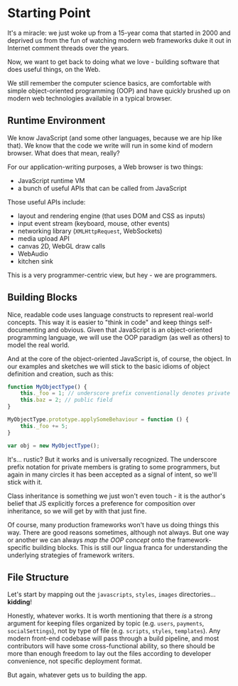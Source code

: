 # Starting Point

It's a miracle: we just woke up from a 15-year coma that started in 2000 and deprived us from the fun of watching modern web frameworks duke it out in Internet comment threads over the years.

Now, we want to get back to doing what we love - building software that does useful things, on the Web.

We still remember the computer science basics, are comfortable with simple object-oriented programming (OOP) and have quickly brushed up on modern web technologies available in a typical browser.

## Runtime Environment

We know JavaScript (and some other languages, because we are hip like that). We know that the code we write will run in some kind of modern browser. What does that mean, really?

For our application-writing purposes, a Web browser is two things:

- JavaScript runtime VM
- a bunch of useful APIs that can be called from JavaScript

Those useful APIs include:

- layout and rendering engine (that uses DOM and CSS as inputs)
- input event stream (keyboard, mouse, other events)
- networking library (`XMLHttpRequest`, WebSockets)
- media upload API
- canvas 2D, WebGL draw calls
- WebAudio
- kitchen sink

This is a very programmer-centric view, but hey - we are programmers.

## Building Blocks

Nice, readable code uses language constructs to represent real-world concepts. This way it is easier to "think in code" and keep things self-documenting and obvious. Given that JavaScript is an object-oriented programming language, we will use the OOP paradigm (as well as others) to model the real world.

And at the core of the object-oriented JavaScript is, of course, the object. In our examples and sketches we will stick to the basic idioms of object definition and creation, such as this:

```js
function MyObjectType() {
    this._foo = 1; // underscore prefix conventionally denotes private state
    this.baz = 2; // public field
}

MyObjectType.prototype.applySomeBehaviour = function () {
    this._foo += 5;
}

var obj = new MyObjectType();
```

It's... rustic? But it works and is universally recognized. The underscore prefix notation for private members is grating to some programmers, but again in many circles it has been accepted as a signal of intent, so we'll stick with it.

Class inheritance is something we just won't even touch - it is the author's belief that JS explicitly forces a preference for composition over inheritance, so we will get by with that just fine.

Of course, many production frameworks won't have us doing things this way. There are good reasons sometimes, although not always. But one way or another we can always *map the OOP concept* onto the framework-specific building blocks. This is still our lingua franca for understanding the underlying strategies of framework writers.

## File Structure

Let's start by mapping out the `javascripts`, `styles`, `images` directories... **kidding**!

Honestly, whatever works. It is worth mentioning that there *is* a strong argument for keeping files organized by topic (e.g. `users`, `payments`, `socialSettings`), not by type of file (e.g. `scripts`, `styles`, `templates`). Any modern front-end codebase will pass through a build pipeline, and most contributors will have some cross-functional ability, so there should be more than enough freedom to lay out the files according to developer convenience, not specific deployment format.

But again, whatever gets us to building the app.

